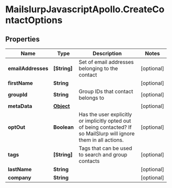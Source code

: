 # MailslurpJavascriptApollo.CreateContactOptions

## Properties

Name | Type | Description | Notes
------------ | ------------- | ------------- | -------------
**emailAddresses** | **[String]** | Set of email addresses belonging to the contact | [optional] 
**firstName** | **String** |  | [optional] 
**groupId** | **String** | Group IDs that contact belongs to | [optional] 
**metaData** | [**Object**](.md) |  | [optional] 
**optOut** | **Boolean** | Has the user explicitly or implicitly opted out of being contacted? If so MailSlurp will ignore them in all actions. | [optional] 
**tags** | **[String]** | Tags that can be used to search and group contacts | [optional] 
**lastName** | **String** |  | [optional] 
**company** | **String** |  | [optional] 


